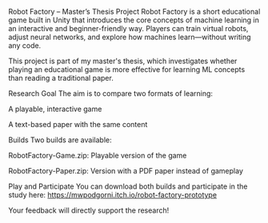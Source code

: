 Robot Factory – Master’s Thesis Project
Robot Factory is a short educational game built in Unity that introduces the core concepts of machine learning in an interactive and beginner-friendly way. Players can train virtual robots, adjust neural networks, and explore how machines learn—without writing any code.

This project is part of my master's thesis, which investigates whether playing an educational game is more effective for learning ML concepts than reading a traditional paper.

Research Goal
The aim is to compare two formats of learning:

A playable, interactive game

A text-based paper with the same content

Builds
Two builds are available:

RobotFactory-Game.zip: Playable version of the game

RobotFactory-Paper.zip: Version with a PDF paper instead of gameplay

Play and Participate
You can download both builds and participate in the study here:
https://mwpodgorni.itch.io/robot-factory-prototype

Your feedback will directly support the research!
